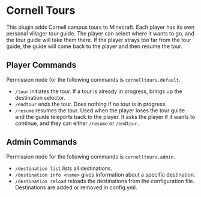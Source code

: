 # Cornell Tours
This plugin adds Cornell campus tours to Minecraft. Each player has its own personal
villager tour guide. The player can select where it wants to go, and the tour guide will
take them there. If the player strays too far from the tour guide, the guide will come
back to the player and then resume the tour.

## Player Commands
Permission node for the following commands is `cornelltours.default`.
* `/tour` initiates the tour. If a tour is already in progress, brings up the destination selector.
* `/endtour` ends the tour. Does nothing if no tour is in progress.
* `/resume` resumes the tour. Used when the player loses the tour guide and the guide
teleports back to the player. It asks the player if it wants to continue, and they can
either `/resume` or `/endtour`.

## Admin Commands
Permission node for the following commands is `cornelltours.admin`.
* `/destination list` lists all destinations.
* `/destination info <name>` gives information about a specific destination.
* `/destination reload` reloads the destinations from the configuration file.
Destinations are added or removed in config.yml.


